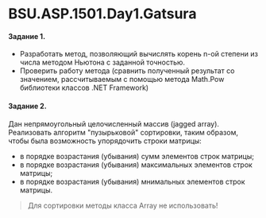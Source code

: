 # BSU.ASP.1501.Day1.Gatsura

#### Задание 1.
  * Разработать метод, позволяющий вычислять корень n-ой степени из числа методом Ньютона с заданной точностью.
  * Проверить работу метода (сравнить полученный результат со значением, рассчитываемым с помощью метода Math.Pow библиотеки классов .NET Framework)

#### Задание 2.
   Дан непрямоугольный целочисленный массив (jagged array). Реализовать алгоритм "пузырьковой" сортировки, таким образом, чтобы была возможность упорядочить строки матрицы:
  * в порядке возрастания (убывания) сумм элементов строк матрицы;
  * в порядке возрастания (убывания) максимальных элементов строк матрицы;
  * в порядке возрастания (убывания) мнимальных элементов строк матрицы.

> Для сортировки методы класса Array не использовать!
